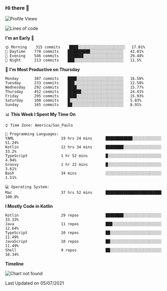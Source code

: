 ### Hi there 👋

<!--
**fernandonogueira/fernandonogueira** is a ✨ _special_ ✨ repository because its `README.md` (this file) appears on your GitHub profile.

Here are some ideas to get you started:

- 🔭 I’m currently working on ...
- 🌱 I’m currently learning ...
- 👯 I’m looking to collaborate on ...
- 🤔 I’m looking for help with ...
- 💬 Ask me about ...
- 📫 How to reach me: ...
- 😄 Pronouns: ...
- ⚡ Fun fact: ...
-->

<!--START_SECTION:waka-->
![Profile Views](http://img.shields.io/badge/Profile%20Views-3-blue)

![Lines of code](https://img.shields.io/badge/From%20Hello%20World%20I%27ve%20Written-458348%20lines%20of%20code-blue)

**I'm an Early 🐤** 

```text
🌞 Morning    315 commits    ████░░░░░░░░░░░░░░░░░░░░░   17.01% 
🌆 Daytime    778 commits    ██████████░░░░░░░░░░░░░░░   42.01% 
🌃 Evening    546 commits    ███████░░░░░░░░░░░░░░░░░░   29.48% 
🌙 Night      213 commits    ███░░░░░░░░░░░░░░░░░░░░░░   11.5%

```
📅 **I'm Most Productive on Thursday** 

```text
Monday       307 commits    ████░░░░░░░░░░░░░░░░░░░░░   16.58% 
Tuesday      233 commits    ███░░░░░░░░░░░░░░░░░░░░░░   12.58% 
Wednesday    292 commits    ████░░░░░░░░░░░░░░░░░░░░░   15.77% 
Thursday     452 commits    ██████░░░░░░░░░░░░░░░░░░░   24.41% 
Friday       295 commits    ████░░░░░░░░░░░░░░░░░░░░░   15.93% 
Saturday     108 commits    █░░░░░░░░░░░░░░░░░░░░░░░░   5.83% 
Sunday       165 commits    ██░░░░░░░░░░░░░░░░░░░░░░░   8.91%

```


📊 **This Week I Spent My Time On** 

```text
⌚︎ Time Zone: America/Sao_Paulo

💬 Programming Languages: 
YAML                     19 hrs 24 mins      ████████████░░░░░░░░░░░░░   51.24% 
Kotlin                   12 hrs 34 mins      ████████░░░░░░░░░░░░░░░░░   33.2% 
TypeScript               1 hr 52 mins        █░░░░░░░░░░░░░░░░░░░░░░░░   4.94% 
Groovy                   1 hr 22 mins        █░░░░░░░░░░░░░░░░░░░░░░░░   3.61% 
Bash                     34 mins             ░░░░░░░░░░░░░░░░░░░░░░░░░   1.51%

💻 Operating System: 
Mac                      37 hrs 52 mins      █████████████████████████   100.0%

```

**I Mostly Code in Kotlin** 

```text
Kotlin                   29 repos            ████████░░░░░░░░░░░░░░░░░   33.33% 
Java                     11 repos            ███░░░░░░░░░░░░░░░░░░░░░░   12.64% 
TypeScript               10 repos            ██░░░░░░░░░░░░░░░░░░░░░░░   11.49% 
JavaScript               10 repos            ██░░░░░░░░░░░░░░░░░░░░░░░   11.49% 
Shell                    9 repos             ██░░░░░░░░░░░░░░░░░░░░░░░   10.34%

```


**Timeline**

![Chart not found](https://raw.githubusercontent.com/fernandonogueira/fernandonogueira/master/charts/bar_graph.png) 


 Last Updated on 05/07/2021
<!--END_SECTION:waka-->
